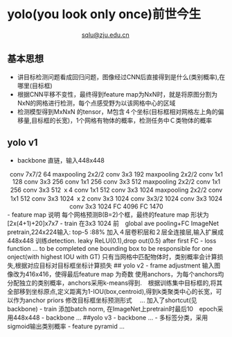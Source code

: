 # yolo(you look only once)前世今生　 
 &nbsp;　　　　　　　　　　　　sqlu@zju.edu.cn
 
## 基本思想
 - 讲目标检测问题看成回归问题，图像经过CNN后直接得到是什么(类别概率),在哪里(目标框)
 - 根据CNN平移不变性，最终得到feature map为NxN时，就是将原图分割为NxN的网格进行检测，每个点感受野为以该网格中心的区域
 - 检测模型得到MxNxN 的tensor，M包含４个坐标(目标框相对网格左上角的偏移量,目标框的长宽)，1个网格有物体的概率，检测任务中Ｃ类物体的概率
## yolo v1
- backbone 直链，输入448x448
<center>conv 7x7/2 64
maxpooling 2x2/2
conv 3x3 192
maxpooling 2x2/2
conv 1x1 128
conv 3x3 256
conv 1x1 256
conv 3x3 512
maxpooling 2x2/2
conv 1x1 256 conv 3x3  512   ｘ4 
conv 1x1 512
conv 3x3 1024
maxpooling 2x2/2
conv 1x1 512  conv 3x3  1024  ｘ2 
conv 3x3 1024
conv 3x3/2 1024
conv 3x3 1024
conv 3x3 1024
FC 4096
FC 1470
</center>
- feature map 说明
每个网格预测B(B=2)个框，最终的feature map 形状为[2x(4+1)+20]x7x7
- train
在3x3 1024 前　global ave pooling+FC ImageNet pretrain,224x224输入: top-5 :88%
加入４层卷积层和２层全连接层,输入扩展成448x448 训练detection.
leaky ReLU(0.1),drop out(0.5) after first FC
- loss function
... to be completed
one bounding box to be responsible for one onject(with highest IOU with GT)
只有当网格中匹配物体时，类别概率会计算损失,根据对应目标对目标框坐标计算损失
## yolo v2
- frame adjustment
输入图像改为416x416，使得最后feature map 为奇数
使用anchors，为每个anchors均分配独立的类别概率，anchors采用k-means得到.　根据训练集中目标框的,将其全部移到坐标原点,定义距离为1-IOU(box,centroid),得到k类聚类中心的长宽，可以作为anchor priors
修改目标框坐标预测形式　
...
加入了shortcut(见backbone)
- train
添加batch norm, 在ImageNet上pretrain时最后10　epoch采用448x448
- backbone
...
##yolo v3
- backbone
...
- 多标签分类，采用sigmoid输出类别概率
- feature pyramid
...
